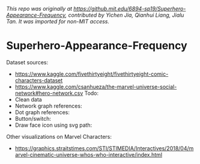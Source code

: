 _This repo was originally at https://github.mit.edu/6894-sp19/Superhero-Appearance-Frequency, contributed by Yichen Jia, Qianhui Liang, Jialu Tan. It was imported for non-MIT access._
# Superhero-Appearance-Frequency
Dataset sources:
- https://www.kaggle.com/fivethirtyeight/fivethirtyeight-comic-characters-dataset
- https://www.kaggle.com/csanhueza/the-marvel-universe-social-network#hero-network.csv
Todo:
- Clean data
- Network graph references:
- Dot graph references:
- Button/switch: 
- Draw face icon using svg path: 

Other visualizations on Marvel Characters:
- https://graphics.straitstimes.com/STI/STIMEDIA/Interactives/2018/04/marvel-cinematic-universe-whos-who-interactive/index.html
